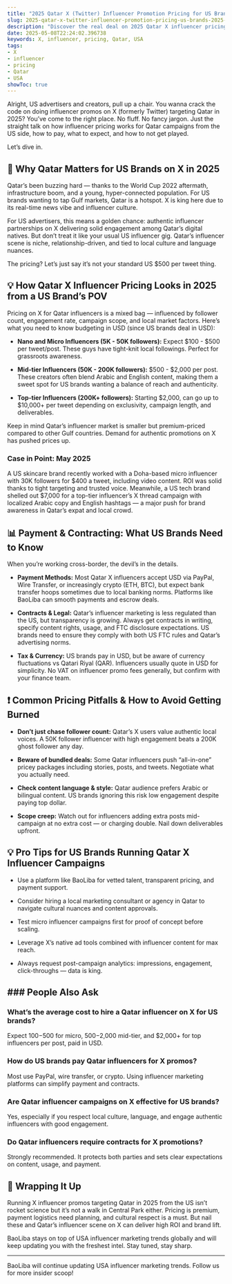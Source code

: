 ```yaml
---
title: "2025 Qatar X (Twitter) Influencer Promotion Pricing for US Brands: A No-BS Guide"
slug: 2025-qatar-x-twitter-influencer-promotion-pricing-us-brands-2025-05-08
description: "Discover the real deal on 2025 Qatar X influencer pricing for US brands. This hands-on guide breaks down costs, payment methods, and best practices to maximize ROI on X (Twitter) campaigns targeting Qatar from a US marketing perspective."
date: 2025-05-08T22:24:02.396738
keywords: X, influencer, pricing, Qatar, USA
tags:
- X
- influencer
- pricing
- Qatar
- USA
showToc: true
---
```


Alright, US advertisers and creators, pull up a chair. You wanna crack the code on doing influencer promos on X (formerly Twitter) targeting Qatar in 2025? You’ve come to the right place. No fluff. No fancy jargon. Just the straight talk on how influencer pricing works for Qatar campaigns from the US side, how to pay, what to expect, and how to not get played.

Let’s dive in.

## 📢 Why Qatar Matters for US Brands on X in 2025

Qatar’s been buzzing hard — thanks to the World Cup 2022 aftermath, infrastructure boom, and a young, hyper-connected population. For US brands wanting to tap Gulf markets, Qatar is a hotspot. X is king here due to its real-time news vibe and influencer culture.  

For US advertisers, this means a golden chance: authentic influencer partnerships on X delivering solid engagement among Qatar’s digital natives. But don’t treat it like your usual US influencer gig. Qatar’s influencer scene is niche, relationship-driven, and tied to local culture and language nuances.

The pricing? Let’s just say it’s not your standard US $500 per tweet thing.

## 💡 How Qatar X Influencer Pricing Looks in 2025 from a US Brand’s POV

Pricing on X for Qatar influencers is a mixed bag — influenced by follower count, engagement rate, campaign scope, and local market factors. Here’s what you need to know budgeting in USD (since US brands deal in USD):

- **Nano and Micro Influencers (5K - 50K followers):** Expect $100 - $500 per tweet/post. These guys have tight-knit local followings. Perfect for grassroots awareness.

- **Mid-tier Influencers (50K - 200K followers):** $500 - $2,000 per post. These creators often blend Arabic and English content, making them a sweet spot for US brands wanting a balance of reach and authenticity.

- **Top-tier Influencers (200K+ followers):** Starting $2,000, can go up to $10,000+ per tweet depending on exclusivity, campaign length, and deliverables.

Keep in mind Qatar’s influencer market is smaller but premium-priced compared to other Gulf countries. Demand for authentic promotions on X has pushed prices up.

### Case in Point: May 2025

A US skincare brand recently worked with a Doha-based micro influencer with 30K followers for $400 a tweet, including video content. ROI was solid thanks to tight targeting and trusted voice. Meanwhile, a US tech brand shelled out $7,000 for a top-tier influencer’s X thread campaign with localized Arabic copy and English hashtags — a major push for brand awareness in Qatar’s expat and local crowd.

## 📊 Payment & Contracting: What US Brands Need to Know

When you’re working cross-border, the devil’s in the details.

- **Payment Methods:** Most Qatar X influencers accept USD via PayPal, Wire Transfer, or increasingly crypto (ETH, BTC), but expect bank transfer hoops sometimes due to local banking norms. Platforms like BaoLiba can smooth payments and escrow deals.

- **Contracts & Legal:** Qatar’s influencer marketing is less regulated than the US, but transparency is growing. Always get contracts in writing, specify content rights, usage, and FTC disclosure expectations. US brands need to ensure they comply with both US FTC rules and Qatar’s advertising norms.

- **Tax & Currency:** US brands pay in USD, but be aware of currency fluctuations vs Qatari Riyal (QAR). Influencers usually quote in USD for simplicity. No VAT on influencer promo fees generally, but confirm with your finance team.

## ❗ Common Pricing Pitfalls & How to Avoid Getting Burned

- **Don’t just chase follower count:** Qatar’s X users value authentic local voices. A 50K follower influencer with high engagement beats a 200K ghost follower any day.

- **Beware of bundled deals:** Some Qatar influencers push “all-in-one” pricey packages including stories, posts, and tweets. Negotiate what you actually need.

- **Check content language & style:** Qatar audience prefers Arabic or bilingual content. US brands ignoring this risk low engagement despite paying top dollar.

- **Scope creep:** Watch out for influencers adding extra posts mid-campaign at no extra cost — or charging double. Nail down deliverables upfront.

## 💡 Pro Tips for US Brands Running Qatar X Influencer Campaigns

- Use a platform like BaoLiba for vetted talent, transparent pricing, and payment support.

- Consider hiring a local marketing consultant or agency in Qatar to navigate cultural nuances and content approvals.

- Test micro influencer campaigns first for proof of concept before scaling.

- Leverage X’s native ad tools combined with influencer content for max reach.

- Always request post-campaign analytics: impressions, engagement, click-throughs — data is king.

## ### People Also Ask

### What’s the average cost to hire a Qatar influencer on X for US brands?

Expect $100-$500 for micro, $500-$2,000 mid-tier, and $2,000+ for top influencers per post, paid in USD.

### How do US brands pay Qatar influencers for X promos?

Most use PayPal, wire transfer, or crypto. Using influencer marketing platforms can simplify payment and contracts.

### Are Qatar influencer campaigns on X effective for US brands?

Yes, especially if you respect local culture, language, and engage authentic influencers with good engagement.

### Do Qatar influencers require contracts for X promotions?

Strongly recommended. It protects both parties and sets clear expectations on content, usage, and payment.

## 📢 Wrapping It Up

Running X influencer promos targeting Qatar in 2025 from the US isn’t rocket science but it’s not a walk in Central Park either. Pricing is premium, payment logistics need planning, and cultural respect is a must. But nail these and Qatar’s influencer scene on X can deliver high ROI and brand lift.

BaoLiba stays on top of USA influencer marketing trends globally and will keep updating you with the freshest intel. Stay tuned, stay sharp.

---

BaoLiba will continue updating USA influencer marketing trends. Follow us for more insider scoop!
